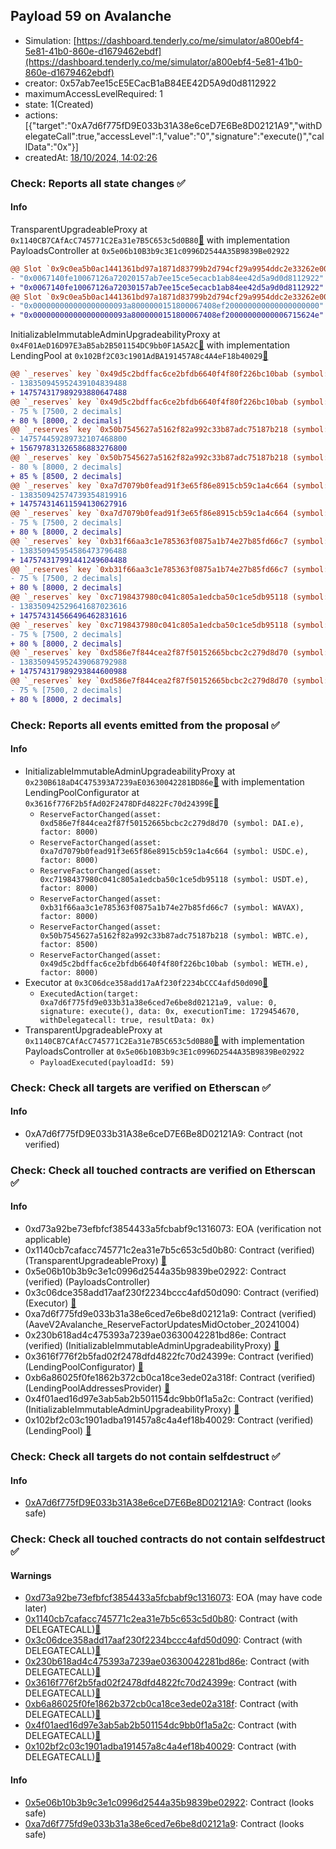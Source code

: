 ## Payload 59 on Avalanche

- Simulation: [https://dashboard.tenderly.co/me/simulator/a800ebf4-5e81-41b0-860e-d1679462ebdf](https://dashboard.tenderly.co/me/simulator/a800ebf4-5e81-41b0-860e-d1679462ebdf)
- creator: 0x57ab7ee15cE5ECacB1aB84EE42D5A9d0d8112922
- maximumAccessLevelRequired: 1
- state: 1(Created)
- actions: [{"target":"0xA7d6f775fD9E033b31A38e6ceD7E6Be8D02121A9","withDelegateCall":true,"accessLevel":1,"value":"0","signature":"execute()","callData":"0x"}]
- createdAt: [18/10/2024, 14:02:26](https://snowtrace.io/tx/0xa08ca8f48349cf139a7066bddf8e8414b4d6a005cfd4fd0c546cdb9618b44ee8)

### Check: Reports all state changes :white_check_mark:

#### Info


TransparentUpgradeableProxy at `0x1140CB7CAfAcC745771C2Ea31e7B5C653c5d0B80`[:ghost:](https://github.com/bgd-labs/aave-address-book "GovernanceV3Avalanche.PAYLOADS_CONTROLLER") with implementation PayloadsController at `0x5e06b10B3b9c3E1c0996D2544A35B9839Be02922`
```diff
@@ Slot `0x9c0ea5b0ac1441361bd97a1871d83799b2d794cf29a9954ddc2e33262e005d67` @@
- "0x0067140fe10067126a72020157ab7ee15ce5ecacb1ab84ee42d5a9d0d8112922"
+ "0x0067140fe10067126a72030157ab7ee15ce5ecacb1ab84ee42d5a9d0d8112922"
@@ Slot `0x9c0ea5b0ac1441361bd97a1871d83799b2d794cf29a9954ddc2e33262e005d68` @@
- "0x000000000000000000093a8000000151800067408ef200000000000000000000"
+ "0x000000000000000000093a8000000151800067408ef20000000000006715624e"
```

InitializableImmutableAdminUpgradeabilityProxy at `0x4F01AeD16D97E3aB5ab2B501154DC9bb0F1A5A2C`[:ghost:](https://github.com/bgd-labs/aave-address-book "AaveV2Avalanche.POOL") with implementation LendingPool at `0x102Bf2C03c1901AdBA191457A8c4A4eF18b40029`[:ghost:](https://github.com/bgd-labs/aave-address-book "AaveV2Avalanche.POOL_IMPL")
```diff
@@ `_reserves` key `0x49d5c2bdffac6ce2bfdb6640f4f80f226bc10bab (symbol: WETH.e).configuration.data` @@
- 138350945952439104839488
+ 147574317989293880647488
@@ `_reserves` key `0x49d5c2bdffac6ce2bfdb6640f4f80f226bc10bab (symbol: WETH.e).configuration.data_decoded.reserveFactor` @@
- 75 % [7500, 2 decimals]
+ 80 % [8000, 2 decimals]
@@ `_reserves` key `0x50b7545627a5162f82a992c33b87adc75187b218 (symbol: WBTC.e).configuration.data` @@
- 147574459289732107468800
+ 156797831326586883276800
@@ `_reserves` key `0x50b7545627a5162f82a992c33b87adc75187b218 (symbol: WBTC.e).configuration.data_decoded.reserveFactor` @@
- 80 % [8000, 2 decimals]
+ 85 % [8500, 2 decimals]
@@ `_reserves` key `0xa7d7079b0fead91f3e65f86e8915cb59c1a4c664 (symbol: USDC.e).configuration.data` @@
- 138350942574739354819916
+ 147574314611594130627916
@@ `_reserves` key `0xa7d7079b0fead91f3e65f86e8915cb59c1a4c664 (symbol: USDC.e).configuration.data_decoded.reserveFactor` @@
- 75 % [7500, 2 decimals]
+ 80 % [8000, 2 decimals]
@@ `_reserves` key `0xb31f66aa3c1e785363f0875a1b74e27b85fd66c7 (symbol: WAVAX).configuration.data` @@
- 138350945954586473796488
+ 147574317991441249604488
@@ `_reserves` key `0xb31f66aa3c1e785363f0875a1b74e27b85fd66c7 (symbol: WAVAX).configuration.data_decoded.reserveFactor` @@
- 75 % [7500, 2 decimals]
+ 80 % [8000, 2 decimals]
@@ `_reserves` key `0xc7198437980c041c805a1edcba50c1ce5db95118 (symbol: USDT.e).configuration.data` @@
- 138350942529641687023616
+ 147574314566496462831616
@@ `_reserves` key `0xc7198437980c041c805a1edcba50c1ce5db95118 (symbol: USDT.e).configuration.data_decoded.reserveFactor` @@
- 75 % [7500, 2 decimals]
+ 80 % [8000, 2 decimals]
@@ `_reserves` key `0xd586e7f844cea2f87f50152665bcbc2c279d8d70 (symbol: DAI.e).configuration.data` @@
- 138350945952439068792988
+ 147574317989293844600988
@@ `_reserves` key `0xd586e7f844cea2f87f50152665bcbc2c279d8d70 (symbol: DAI.e).configuration.data_decoded.reserveFactor` @@
- 75 % [7500, 2 decimals]
+ 80 % [8000, 2 decimals]
```


### Check: Reports all events emitted from the proposal :white_check_mark:

#### Info

- InitializableImmutableAdminUpgradeabilityProxy at `0x230B618aD4C475393A7239aE03630042281BD86e`[:ghost:](https://github.com/bgd-labs/aave-address-book "AaveV2Avalanche.POOL_CONFIGURATOR") with implementation LendingPoolConfigurator at `0x3616f776F2b5fAd02F2478DFd4822Fc70d24399E`[:ghost:](https://github.com/bgd-labs/aave-address-book "AaveV2Avalanche.POOL_CONFIGURATOR_IMPL")
  - `ReserveFactorChanged(asset: 0xd586e7f844cea2f87f50152665bcbc2c279d8d70 (symbol: DAI.e), factor: 8000)`
  - `ReserveFactorChanged(asset: 0xa7d7079b0fead91f3e65f86e8915cb59c1a4c664 (symbol: USDC.e), factor: 8000)`
  - `ReserveFactorChanged(asset: 0xc7198437980c041c805a1edcba50c1ce5db95118 (symbol: USDT.e), factor: 8000)`
  - `ReserveFactorChanged(asset: 0xb31f66aa3c1e785363f0875a1b74e27b85fd66c7 (symbol: WAVAX), factor: 8000)`
  - `ReserveFactorChanged(asset: 0x50b7545627a5162f82a992c33b87adc75187b218 (symbol: WBTC.e), factor: 8500)`
  - `ReserveFactorChanged(asset: 0x49d5c2bdffac6ce2bfdb6640f4f80f226bc10bab (symbol: WETH.e), factor: 8000)`
- Executor at `0x3C06dce358add17aAf230f2234bCCC4afd50d090`[:ghost:](https://github.com/bgd-labs/aave-address-book "AaveV2Avalanche.POOL_ADMIN, AaveV3Avalanche.ACL_ADMIN, GovernanceV3Avalanche.EXECUTOR_LVL_1")
  - `ExecutedAction(target: 0xa7d6f775fd9e033b31a38e6ced7e6be8d02121a9, value: 0, signature: execute(), data: 0x, executionTime: 1729454670, withDelegatecall: true, resultData: 0x)`
- TransparentUpgradeableProxy at `0x1140CB7CAfAcC745771C2Ea31e7B5C653c5d0B80`[:ghost:](https://github.com/bgd-labs/aave-address-book "GovernanceV3Avalanche.PAYLOADS_CONTROLLER") with implementation PayloadsController at `0x5e06b10B3b9c3E1c0996D2544A35B9839Be02922`
  - `PayloadExecuted(payloadId: 59)`

### Check: Check all targets are verified on Etherscan :white_check_mark:

#### Info

- 0xA7d6f775fD9E033b31A38e6ceD7E6Be8D02121A9: Contract (not verified) 

### Check: Check all touched contracts are verified on Etherscan :white_check_mark:

#### Info

- 0xd73a92be73efbfcf3854433a5fcbabf9c1316073: EOA (verification not applicable)
- 0x1140cb7cafacc745771c2ea31e7b5c653c5d0b80: Contract (verified) (TransparentUpgradeableProxy) [:ghost:](https://github.com/bgd-labs/aave-address-book "GovernanceV3Avalanche.PAYLOADS_CONTROLLER")
- 0x5e06b10b3b9c3e1c0996d2544a35b9839be02922: Contract (verified) (PayloadsController) 
- 0x3c06dce358add17aaf230f2234bccc4afd50d090: Contract (verified) (Executor) [:ghost:](https://github.com/bgd-labs/aave-address-book "AaveV2Avalanche.POOL_ADMIN, AaveV3Avalanche.ACL_ADMIN, GovernanceV3Avalanche.EXECUTOR_LVL_1")
- 0xa7d6f775fd9e033b31a38e6ced7e6be8d02121a9: Contract (verified) (AaveV2Avalanche_ReserveFactorUpdatesMidOctober_20241004) 
- 0x230b618ad4c475393a7239ae03630042281bd86e: Contract (verified) (InitializableImmutableAdminUpgradeabilityProxy) [:ghost:](https://github.com/bgd-labs/aave-address-book "AaveV2Avalanche.POOL_CONFIGURATOR")
- 0x3616f776f2b5fad02f2478dfd4822fc70d24399e: Contract (verified) (LendingPoolConfigurator) [:ghost:](https://github.com/bgd-labs/aave-address-book "AaveV2Avalanche.POOL_CONFIGURATOR_IMPL")
- 0xb6a86025f0fe1862b372cb0ca18ce3ede02a318f: Contract (verified) (LendingPoolAddressesProvider) [:ghost:](https://github.com/bgd-labs/aave-address-book "AaveV2Avalanche.POOL_ADDRESSES_PROVIDER")
- 0x4f01aed16d97e3ab5ab2b501154dc9bb0f1a5a2c: Contract (verified) (InitializableImmutableAdminUpgradeabilityProxy) [:ghost:](https://github.com/bgd-labs/aave-address-book "AaveV2Avalanche.POOL")
- 0x102bf2c03c1901adba191457a8c4a4ef18b40029: Contract (verified) (LendingPool) [:ghost:](https://github.com/bgd-labs/aave-address-book "AaveV2Avalanche.POOL_IMPL")

### Check: Check all targets do not contain selfdestruct :white_check_mark:

#### Info

- [0xA7d6f775fD9E033b31A38e6ceD7E6Be8D02121A9](https://snowtrace.io/address/0xA7d6f775fD9E033b31A38e6ceD7E6Be8D02121A9): Contract (looks safe)

### Check: Check all touched contracts do not contain selfdestruct :white_check_mark:

#### Warnings

- [0xd73a92be73efbfcf3854433a5fcbabf9c1316073](https://snowtrace.io/address/0xd73a92be73efbfcf3854433a5fcbabf9c1316073): EOA (may have code later)
- [0x1140cb7cafacc745771c2ea31e7b5c653c5d0b80](https://snowtrace.io/address/0x1140cb7cafacc745771c2ea31e7b5c653c5d0b80): Contract (with DELEGATECALL)[:ghost:](https://github.com/bgd-labs/aave-address-book "GovernanceV3Avalanche.PAYLOADS_CONTROLLER")
- [0x3c06dce358add17aaf230f2234bccc4afd50d090](https://snowtrace.io/address/0x3c06dce358add17aaf230f2234bccc4afd50d090): Contract (with DELEGATECALL)[:ghost:](https://github.com/bgd-labs/aave-address-book "AaveV2Avalanche.POOL_ADMIN, AaveV3Avalanche.ACL_ADMIN, GovernanceV3Avalanche.EXECUTOR_LVL_1")
- [0x230b618ad4c475393a7239ae03630042281bd86e](https://snowtrace.io/address/0x230b618ad4c475393a7239ae03630042281bd86e): Contract (with DELEGATECALL)[:ghost:](https://github.com/bgd-labs/aave-address-book "AaveV2Avalanche.POOL_CONFIGURATOR")
- [0x3616f776f2b5fad02f2478dfd4822fc70d24399e](https://snowtrace.io/address/0x3616f776f2b5fad02f2478dfd4822fc70d24399e): Contract (with DELEGATECALL)[:ghost:](https://github.com/bgd-labs/aave-address-book "AaveV2Avalanche.POOL_CONFIGURATOR_IMPL")
- [0xb6a86025f0fe1862b372cb0ca18ce3ede02a318f](https://snowtrace.io/address/0xb6a86025f0fe1862b372cb0ca18ce3ede02a318f): Contract (with DELEGATECALL)[:ghost:](https://github.com/bgd-labs/aave-address-book "AaveV2Avalanche.POOL_ADDRESSES_PROVIDER")
- [0x4f01aed16d97e3ab5ab2b501154dc9bb0f1a5a2c](https://snowtrace.io/address/0x4f01aed16d97e3ab5ab2b501154dc9bb0f1a5a2c): Contract (with DELEGATECALL)[:ghost:](https://github.com/bgd-labs/aave-address-book "AaveV2Avalanche.POOL")
- [0x102bf2c03c1901adba191457a8c4a4ef18b40029](https://snowtrace.io/address/0x102bf2c03c1901adba191457a8c4a4ef18b40029): Contract (with DELEGATECALL)[:ghost:](https://github.com/bgd-labs/aave-address-book "AaveV2Avalanche.POOL_IMPL")

#### Info

- [0x5e06b10b3b9c3e1c0996d2544a35b9839be02922](https://snowtrace.io/address/0x5e06b10b3b9c3e1c0996d2544a35b9839be02922): Contract (looks safe)
- [0xa7d6f775fd9e033b31a38e6ced7e6be8d02121a9](https://snowtrace.io/address/0xa7d6f775fd9e033b31a38e6ced7e6be8d02121a9): Contract (looks safe)

